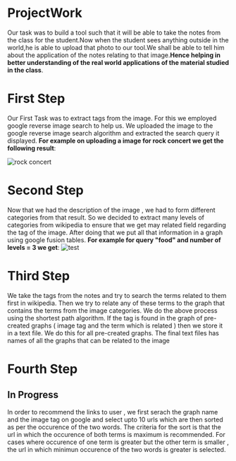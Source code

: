 # ProjectWork
Our task was to build a tool such that it will be able to take the notes from the class for the student.Now when the student sees anything outside in the world,he is able to upload that photo to our tool.We shall be able to tell him about the application of the notes relating to that image.**Hence helping in better understanding of the real world applications of the material studied in the class**.


# First Step

Our First Task was to extract tags from the image.
For this we employed google reverse image search to help us.
We uploaded the image to the google reverse image search algorithm and extracted the search query it displayed.
**For example on uploading a image for rock concert we get the following result**:

![rock concert](https://github.com/mananmadan/ProjectWork/blob/master/rockconcert.jpg)
# Second Step

Now that we had the description of the image , we had to form different categories from that result.
So we decided to extract many levels of categories from wikipedia to ensure that we get may related field regarding the tag of the image.
After doing that we put all that information in a graph using google fusion tables.
**For example for query "food" and number of levels = 3 we get**:
![test](https://github.com/mananmadan/ProjectWork/blob/master/graph.jpg)
# Third Step

We take the tags from the notes and try to search the terms related to them first in wikipedia.
Then we try to relate any of these terms to the graph that contains the terms from the image categories.
We do the above process using the shortest path algorithm.
If the tag is found in the graph of pre-created graphs  ( image tag and the term which is related ) then we store it in a text file.
We do this for all pre-created graphs. The final text files has names of all the graphs that can be related to the image

# Fourth Step
## In Progress
In order to recommend the links to user , we first serach the graph name and the image tag on google and select upto 10 urls which are  then sorted as per the occurence of the two words. The criteria for the sort is that the url in which the occurence of both terms is maximum is recommended. For cases where occurence of one term is greater but the other term is smaller , the url in which minimun occurence of the two words is greater is selected. 

